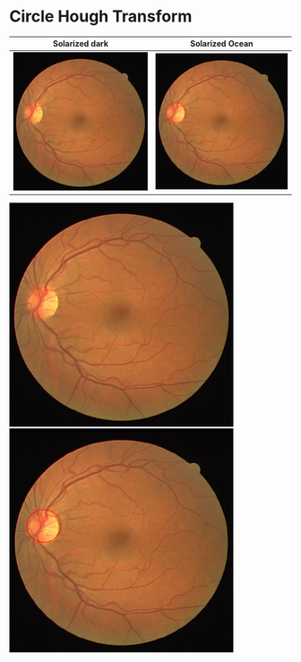 # Circle Hough Transform

Solarized dark             |  Solarized Ocean
:-------------------------:|:-------------------------:
![](https://github.com/farkoo/Circle-Hough-Transform/blob/master/01_test.png)  |  ![](https://github.com/farkoo/Circle-Hough-Transform/blob/master/Result_01_test.png)

<div class="row">
  <div class="column">
    <img src="https://github.com/farkoo/Circle-Hough-Transform/blob/master/01_test.png" alt="Snow" width=400 height=400>
  </div>
  <div class="column">
    <img src="https://github.com/farkoo/Circle-Hough-Transform/blob/master/Result_01_test.png" alt="Forest" width=400 height=400>
  </div>
</div>
